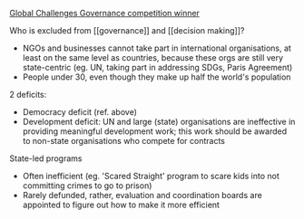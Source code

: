 

[Global Challenges Governance competition winner](https://globalchallenges.org/library-entries/a-truly-global-partnership-helping-the-un-to-do-itself-out-of-a-job/)

Who is excluded from [[governance]] and [[decision making]]?
- NGOs and businesses cannot take part in international organisations, at least on the same level as countries, because these orgs are still very state-centric (eg. UN, taking part in addressing SDGs, Paris Agreement)
- People under 30, even though they make up half the world's population

2 deficits:
- Democracy deficit (ref. above)
- Development deficit: UN and large (state) organisations are ineffective in providing meaningful development work; this work should be awarded to non-state organisations who compete for contracts

State-led programs
- Often inefficient (eg. 'Scared Straight' program to scare kids into not committing crimes to go to prison)
- Rarely defunded, rather, evaluation and coordination boards are appointed to figure out how to make it more efficient
